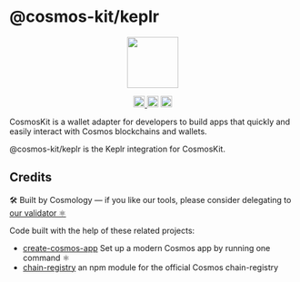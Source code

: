 # @cosmos-kit/keplr

<p align="center" width="100%">
    <img height="90" src="https://user-images.githubusercontent.com/545047/190171432-5526db8f-9952-45ce-a745-bea4302f912b.svg" />
</p>

<p align="center" width="100%">
  <a href="https://github.com/cosmology-tech/cosmos-kit/actions/workflows/run-tests.yml">
    <img height="20" src="https://github.com/cosmology-tech/cosmos-kit/actions/workflows/run-tests.yml/badge.svg" />
  </a>
   <a href="https://github.com/cosmology-tech/cosmos-kit/blob/main/packages/core/LICENSE"><img height="20" src="https://img.shields.io/badge/license-BSD%203--Clause%20Clear-blue.svg"></a>
   <a href="https://www.npmjs.com/package/@cosmos-kit/keplr"><img height="20" src="https://img.shields.io/github/package-json/v/cosmology-tech/cosmos-kit?filename=packages%2Fkeplr%2Fpackage.json"></a>
</p>

CosmosKit is a wallet adapter for developers to build apps that quickly and easily interact with Cosmos blockchains and wallets.

@cosmos-kit/keplr is the Keplr integration for CosmosKit.

## Credits

🛠 Built by Cosmology — if you like our tools, please consider delegating to [our validator ⚛️](https://cosmology.tech/validator)

Code built with the help of these related projects:

- [create-cosmos-app](https://github.com/cosmology-tech/create-cosmos-app) Set up a modern Cosmos app by running one command ⚛️
- [chain-registry](https://github.com/cosmology-tech/chain-registry) an npm module for the official Cosmos chain-registry
